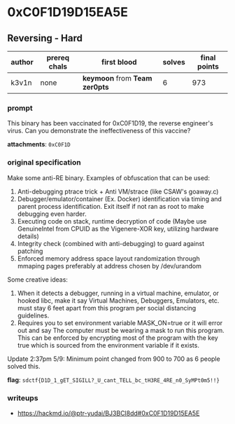 # 0xC0F1D19D15EA5E
## Reversing - Hard
| author | prereq chals | first blood | solves | final points |
| --- | --- | --- | --- | --- |
| k3v1n | none | **keymoon** from **Team zer0pts** | 6 | 973 |

### prompt
This binary has been vaccinated for 0xC0F1D19, the reverse engineer's virus. Can you demonstrate the ineffectiveness of this vaccine?

**attachments**: `0xC0F1D`
### original specification
Make some anti-RE binary. Examples of obfuscation that can be used:
1. Anti-debugging ptrace trick + Anti VM/strace (like CSAW's goaway.c)
2. Debugger/emulator/container (Ex. Docker) identification via timing and parent process identification. Exit itself if not ran as root to make debugging even harder.
3. Executing code on stack, runtime decryption of code (Maybe use GenuineIntel from CPUID as the Vigenere-XOR key, utilizing hardware details)
4. Integrity check (combined with anti-debugging) to guard against patching
5. Enforced memory address space layout randomization through mmaping pages preferably at address chosen by /dev/urandom

Some creative ideas:
1. When it detects a debugger, running in a virtual machine, emulator, or hooked libc, make it say Virtual Machines, Debuggers, Emulators, etc. must stay 6 feet apart from this program per social distancing guidelines.
2. Requires you to set environment variable MASK_ON=true or it will error out and say The computer must be wearing a mask to run this program. This can be enforced by encrypting most of the program with the key true which is sourced from the environment variable if it exists.

Update 2:37pm 5/9:
Minimum point changed from 900 to 700 as 6 people solved this.

**flag**: `sdctf{D1D_1_gET_SIGILL?_U_cant_TELL_bc_tH3RE_4RE_n0_SyMPt0m5!!}`
### writeups
- https://hackmd.io/@ptr-yudai/BJ3BCl8dd#0xC0F1D19D15EA5E
